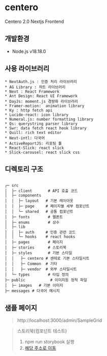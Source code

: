
# centero
Centero 2.0 Nextjs Frontend


## 개발환경 
- Node.js v18.18.0 

## 사용 라이브러리
	* NextAuth.js : 인증 처리 라이브러리 
	* AG Library : 차트 라이브러리 
	* Next : React Framework 
	* Ant Design: React UI Framework
	* DayJs: moment.js 경량화 라이브러리
	* Framer-motion:  animation library 
	* Ky : http fetch api 
	* Lucide-react: icon library
	* Numeral.js: number formatting library
	* Qs: querystring parser library 
	* Swr: data fetch react hook library
	* Quill: rich text editor
	* Next-intl: 다국어
	* ActiveReportJS: 리포팅 툴
	* React-Slick: react slick 
	* Slick-carousel: react slick css

## 디렉토리 구조
```

┌─ src
│  ├─ client       # API 호출 코드
│  ├─ components
│  │  ├─ layout   # 기본 레이아웃
│  │  ├─ page     # 페이지별 세부 컴포넌트
│  │  └─ shared   # 공통 컴포넌트
│  ├─ fonts        # 웹폰트
│  ├─ enums 	   # 상수 
│  ├─ lib
│  │  ├─ auth     # 인증 관련 코드
│  │  └─ hooks    # react hooks
│  ├─ pages        # 페이지
│  ├─ stories      # 스토리북 
│  ├─ styles       # 기본 스타일
│  │   ├─ centero # 센테로 기본 스타일시트
│  │   ├─ Common  # 기타 
│  │   ├─ vendor  # 외부 스타일시트
│  └─ types        # 타입 정의
├─ public           # 이미지등 정적 파일
│  ├─ images   # 기본 이미지
├─ messages # 다국어 메시지
```


## 샘플 페이지 
>  http://localhost:3000/admin/SampleGrid

>  스토리북(컴포넌트 테스트)
>1.  npm run storybook 실행
>2.  [해당 주소로 이동](http://localhost:6006/) 



  

